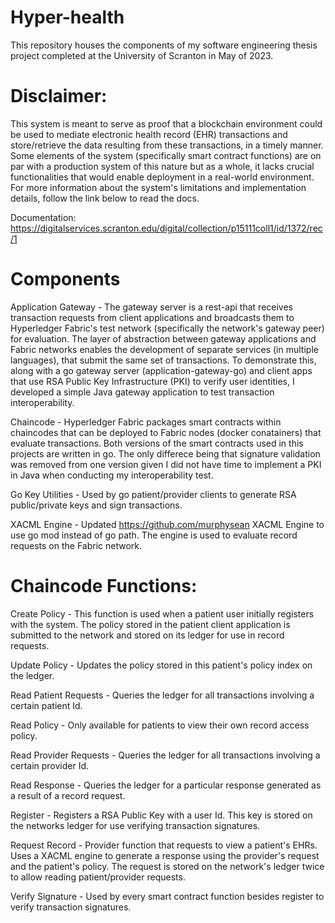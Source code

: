 # Hyper-health

This repository houses the components of my software engineering thesis project completed at the University of Scranton in May of 2023. 

# Disclaimer:
This system is meant to serve as proof that a blockchain environment could be used to mediate electronic health record (EHR) transactions and store/retrieve the data resulting from these transactions, in a timely manner. Some elements of the system (specifically smart contract functions) are on par with a production system of this nature but as a whole, it lacks crucial functionalities that would enable deployment in a real-world environment. For more information about the system's limitations and implementation details, follow the link below to read the docs.

Documentation: https://digitalservices.scranton.edu/digital/collection/p15111coll1/id/1372/rec/1

# Components

Application Gateway - The gateway server is a rest-api that receives transaction requests from client applications and broadcasts them to Hyperledger Fabric's test network (specifically the network's gateway peer) for evaluation. The layer of abstraction between gateway applications and Fabric networks enables the development of separate services (in multiple languages), that submit the same set of transactions. To demonstrate this, along with a go gateway server (application-gateway-go) and client apps that use RSA Public Key Infrastructure (PKI) to verify user identities, I developed a simple Java gateway application to test transaction interoperability.

Chaincode - Hyperledger Fabric packages smart contracts within chaincodes that can be deployed to Fabric nodes (docker conatainers) that evaluate transactions. Both versions of the smart contracts used in this projects are written in go. The only differece being that signature validation was removed from one version given I did not have time to implement a PKI in Java when conducting my interoperability test.

Go Key Utilities - Used by go patient/provider clients to generate RSA public/private keys and sign transactions.

XACML Engine - Updated https://github.com/murphysean XACML Engine to use go mod instead of go path. The engine is used to evaluate record requests on the Fabric network.

# Chaincode Functions:

   Create Policy - This function is used when a patient user initially registers with the system. The policy stored in the patient client application is submitted to the network and stored on its ledger for use in record requests.

   Update Policy - Updates the policy stored in this patient's policy index on the ledger. 

   Read Patient Requests - Queries the ledger for all transactions involving a certain patient Id.

   Read Policy - Only available for patients to view their own record access policy.

   Read Provider Requests - Queries the ledger for all transactions involving a certain provider Id.

   Read Response - Queries the ledger for a particular response generated as a result of a record request.

   Register - Registers a RSA Public Key with a user Id. This key is stored on the networks ledger for use verifying transaction signatures.

   Request Record - Provider function that requests to view a patient's EHRs. Uses a XACML engine to generate a response using the provider's request and the patient's policy. The request is stored on the network's ledger twice to allow reading patient/provider requests.

   Verify Signature - Used by every smart contract function besides register to verify transaction signatures.

